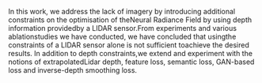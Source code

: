   In this work,  we address the lack of imagery by introducing additional constraints on the optimisation of theNeural Radiance Field by using depth information providedby a LIDAR sensor.From experiments and various ablationstudies we have conducted, we have concluded that usingthe constraints of a LIDAR sensor alone is not sufficient toachieve the desired results. In addition to depth constraints,we extend and experiment with the notions of extrapolatedLidar  depth,  feature  loss,  semantic  loss,  GAN-based  loss and inverse-depth smoothing loss.
